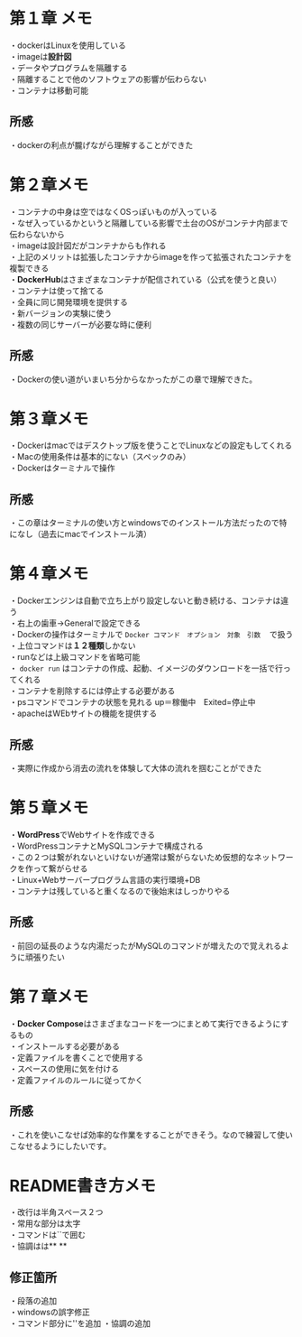 # 第１章 メモ
・dockerはLinuxを使用している  
・imageは**設計図**  
・データやプログラムを隔離する  
・隔離することで他のソフトウェアの影響が伝わらない  
・コンテナは移動可能

## 所感
・dockerの利点が朧げながら理解することができた  


# 第２章メモ
・コンテナの中身は空ではなくOSっぽいものが入っている  
・なぜ入っているかというと隔離している影響で土台のOSがコンテナ内部まで伝わらないから    
・imageは設計図だがコンテナからも作れる  
・上記のメリットは拡張したコンテナからimageを作って拡張されたコンテナを複製できる  
・**DockerHub**はさまざまなコンテナが配信されている（公式を使うと良い）  
・コンテナは使って捨てる   
・全員に同じ開発環境を提供する  
・新バージョンの実験に使う  
・複数の同じサーバーが必要な時に便利  

## 所感  
・Dockerの使い道がいまいち分からなかったがこの章で理解できた。  


# 第３章メモ
・Dockerはmacではデスクトップ版を使うことでLinuxなどの設定もしてくれる    
・Macの使用条件は基本的にない（スペックのみ）  
・Dockerはターミナルで操作  

## 所感
・この章はターミナルの使い方とwindowsでのインストール方法だったので特になし（過去にmacでインストール済）  

# 第４章メモ
・Dockerエンジンは自動で立ち上がり設定しないと動き続ける、コンテナは違う  
・右上の歯車→Generalで設定できる   
・Dockerの操作はターミナルで `Docker コマンド　オプション　対象　引数　` で扱う   
・上位コマンドは**１２種類**しかない   
・runなどは上級コマンドを省略可能   
・ `docker run` はコンテナの作成、起動、イメージのダウンロードを一括で行ってくれる   
・コンテナを削除するには停止する必要がある   
・psコマンドでコンテナの状態を見れる up＝稼働中　Exited=停止中   
・apacheはWEbサイトの機能を提供する   

## 所感
・実際に作成から消去の流れを体験して大体の流れを掴むことができた


# 第５章メモ
・**WordPress**でWebサイトを作成できる  
・WordPressコンテナとMySQLコンテナで構成される  
・この２つは繋がれないといけないが通常は繋がらないため仮想的なネットワークを作って繋がらせる  
・Linux+Webサーバープログラム言語の実行環境+DB  
・コンテナは残していると重くなるので後始末はしっかりやる  

## 所感
・前回の延長のような内湯だったがMySQLのコマンドが増えたので覚えれるように頑張りたい  

# 第７章メモ
・**Docker Compose**はさまざまなコードを一つにまとめて実行できるようにするもの  
・インストールする必要がある   
・定義ファイルを書くことで使用する   
・スペースの使用に気を付ける   
・定義ファイルのルールに従ってかく   


## 所感
・これを使いこなせば効率的な作業をすることができそう。なので練習して使いこなせるようにしたいです。  


# README書き方メモ
・改行は半角スペース２つ   
・常用な部分は太字   
・コマンドは``で囲む   
・協調はは** **

## 修正箇所
・段落の追加  
・windowsの誤字修正  
・コマンド部分に''を追加
・協調の追加



